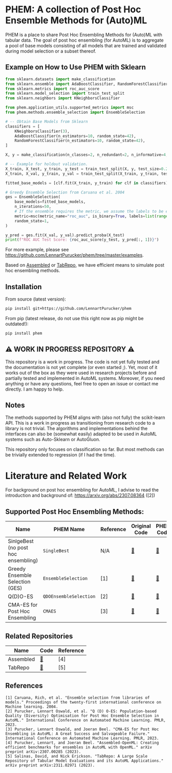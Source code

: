 # PHEM: A collection of Post Hoc Ensemble Methods for (Auto)ML

PHEM is a place to share Post Hoc Ensembling Methods for (Auto)ML with tabular data.
The goal of post hoc ensembling (for AutoML) is to aggregate a pool of base models consisting of all models that are trained and validated during model selection or a subset thereof.

## Example on How to Use PHEM with Sklearn

```python
from sklearn.datasets import make_classification
from sklearn.ensemble import AdaBoostClassifier, RandomForestClassifier
from sklearn.metrics import roc_auc_score
from sklearn.model_selection import train_test_split
from sklearn.neighbors import KNeighborsClassifier

from phem.application_utils.supported_metrics import msc
from phem.methods.ensemble_selection import EnsembleSelection

# -- Obtain Base Models from Sklearn
classifiers = [
    KNeighborsClassifier(3),
    AdaBoostClassifier(n_estimators=10, random_state=42),
    RandomForestClassifier(n_estimators=10, random_state=42),
]

X, y = make_classification(n_classes=2, n_redundant=2, n_informative=4, random_state=1)

# -- Example for holdout validation.
X_train, X_test, y_train, y_test = train_test_split(X, y, test_size=0.2, random_state=42)
X_train, X_val, y_train, y_val = train_test_split(X_train, y_train, test_size=0.2, random_state=42)

fitted_base_models = [clf.fit(X_train, y_train) for clf in classifiers]

# Greedy Ensemble Selection from Caruana et al. 2004
ges = EnsembleSelection(
    base_models=fitted_base_models,
    n_iterations=50,
    # If the ensemble requires the metric, we assume the labels to be encoded
    metric=msc(metric_name="roc_auc", is_binary=True, labels=list(range(2))),
    random_state=1,
)

y_pred = ges.fit(X_val, y_val).predict_proba(X_test)
print(f"ROC AUC Test Score: {roc_auc_score(y_test, y_pred[:, 1])}")
```

For more example, please see https://github.com/LennartPurucker/phem/tree/master/examples.

Based on [Assembled](https://github.com/ISG-Siegen/assembled) or [TabRepo](https://github.com/autogluon/tabrepo), we have efficient means to simulate post hoc ensembling methods.

## Installation

From source (latest version):
```bash
pip install git+https://github.com/LennartPurucker/phem
```

From pip (latest release, do not use this right now as pip might be outdated!):
```bash
pip install phem
```

## :warning: WORK IN PROGRESS REPOSITORY :warning:
This repository is a work in progress. The code is not yet fully tested and the documentation is not yet complete (or even started ;).
Yet, most of it works out of the box as they were used in research projects before and partially tested and implemented in AutoML systems.
Moreover, if you need anything or have any questions, feel free to open an issue or contact me directly. I am happy to help.

## Notes

The methods supported by PHEM aligns with (also not fully) the scikit-learn API.
This is a work in progress as transitioning from research code to a library is not trivial.
The algorithms and implementations behind the interfaces can also be (somewhat easily) adapted to be used in AutoML systems such as Auto-Sklearn or AutoGluon.

This repository only focuses on classification so far. But most methods can be trivially extended to regression (if I had the time).


# Literature and Related Work
For background on post hoc ensembling for AutoML, I advise to read the introduction and background of: https://arxiv.org/abs/2307.08364 ([2])


## Supported Post Hoc Ensembling Methods:
| Name                                                | PHEM Name           | Reference | Original Code                                                                                            | PHEM Code            |
|-----------------------------------------------------|---------------------|-----------|----------------------------------------------------------------------------------------------------------|----------------------|
| SinlgeBest (no post hoc ensembling)                | `SingleBest`        | N/A       | [:blue_book:](https://github.com/ISG-Siegen/assembled/blob/main/ensemble_techniques/custom/baselines.py) | [:orange_book:](https://github.com/LennartPurucker/phem/blob/master/src/phem/methods/baselines/single_best.py) |
| Greedy Ensemble Selection (GES) | `EnsembleSelection` | [1]       | [:blue_book:](https://github.com/automl/auto-sklearn/blob/master/autosklearn/ensembles/ensemble_selection.py)       | [:orange_book:](https://github.com/LennartPurucker/phem/blob/master/src/phem/methods/ensemble_selection/greedy_ensemble_selection.py) |
| Q(D)O-ES | `QDOEnsembleSelection` | [2]       | [:blue_book:](https://github.com/LennartPurucker/PopulationBasedQDO-PostHocEnsembleSelectionAutoML)      | [:orange_book:](https://github.com/LennartPurucker/phem/blob/master/src/phem/methods/ensemble_selection/qdo/qdo_es.py) |
| CMA-ES for Post Hoc Ensembling | `CMAES` | [3]       | [:blue_book:](https://github.com/LennartPurucker/CMA-ES-PostHocEnsemblingAutoML)                         | [:orange_book:](https://github.com/LennartPurucker/phem/blob/master/src/phem/methods/ensemble_weighting/cmaes.py) |

## Related Repositories
| Name                                                | Code | Reference |
|-----------------------------------------------------|------|-----------|
| Assembled | [:bookmark_tabs:](https://github.com/ISG-Siegen/assembled) | [4] |
| TabRepo | [:bookmark_tabs:](https://github.com/autogluon/tabrepo) | [5] |

## References

```text
[1] Caruana, Rich, et al. "Ensemble selection from libraries of models." Proceedings of the twenty-first international conference on Machine learning. 2004.
[2] Purucker, Lennart Oswald, et al. "Q (D) O-ES: Population-based Quality (Diversity) Optimisation for Post Hoc Ensemble Selection in AutoML." International Conference on Automated Machine Learning. PMLR, 2023.
[3] Purucker, Lennart Oswald, and Joeran Beel. "CMA-ES for Post Hoc Ensembling in AutoML: A Great Success and Salvageable Failure." International Conference on Automated Machine Learning. PMLR, 2023.
[4] Purucker, Lennart, and Joeran Beel. "Assembled-OpenML: Creating efficient benchmarks for ensembles in AutoML with OpenML." arXiv preprint arXiv:2307.00285 (2023).
[5] Salinas, David, and Nick Erickson. "TabRepo: A Large Scale Repository of Tabular Model Evaluations and its AutoML Applications." arXiv preprint arXiv:2311.02971 (2023).
```

